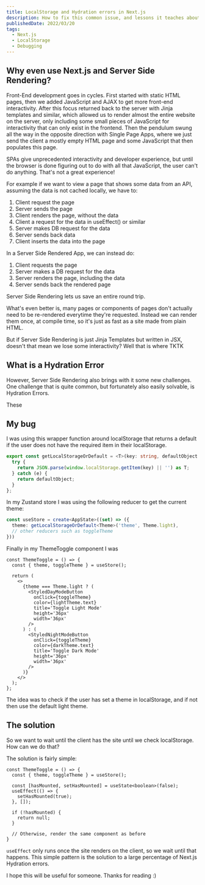 ```yaml
---
title: LocalStorage and Hydration errors in Next.js
description: How to fix this common issue, and lessons it teaches about Server-side Rendering
publishedDate: 2022/03/20
tags:
  - Next.js
  - LocalStorage
  - Debugging
---
```

## Why even use Next.js and Server Side Rendering?
Front-End development goes in cycles. First started with static HTML pages, then we added JavaScript and AJAX to get more front-end interactivity. After this focus returned back to the server with Jinja templates and similar, which allowed us to render almost the entire website on the server, only including some small pieces of JavaScript for interactivity that can only exist in the frontend. Then the pendulum swung all the way in the opposite direction with Single Page Apps, where we just send the client a mostly empty HTML page and some JavaScript that then populates this page. 

SPAs give unprecedented interactivity and developer experience, but until the browser is done figuring out to do with all that JavaScript, the user can't do anything. That's not a great experience!

For example if we want to view a page that shows some data from an API, assuming the data is not cached locally, we have to:
1. Client request the page
2. Server sends the page
3. Client renders the page, without the data
4. Client a request for the data in useEffect() or similar
5. Server makes DB request for the data
6. Server sends back data
7. Client inserts the data into the page

In a Server Side Rendered App, we can instead do:
1. Client requests the page
2. Server makes a DB request for the data
3. Server renders the page, including the data
4. Server sends back the rendered page

Server Side Rendering lets us save an entire round trip.

What's even better is, many pages or components of pages don't actually need to be re-rendered everytime they're requested. Instead we can render them once, at compile time, so it's just as fast as a site made from plain HTML.

But if Server Side Rendering is just Jinja Templates but written in JSX, doesn't that mean we lose some interactivity? Well that is where TKTK

## What is a Hydration Error
However, Server Side Rendering also brings with it some new challenges. One challenge that is quite common, but fortunately also easily solvable, is Hydration Errors.

These 

## My bug

I was using this wrapper function around localStorage that returns a default if the user does not have the required item in their localStorage.
```typescript
export const getLocalStorageOrDefault = <T>(key: string, defaultObject: T): T => {
  try {
    return JSON.parse(window.localStorage.getItem(key) || '') as T;
  } catch (e) {
    return defaultObject;
  }
};
```

In my Zustand store I was using the following reducer to get the current theme:
```typescript
const useStore = create<AppState>((set) => ({
  theme: getLocalStorageOrDefault<Theme>('theme', Theme.light),
  // other reducers such as toggleTheme
}))
```

Finally in my ThemeToggle component I was 

```tsx
const ThemeToggle = () => {
  const { theme, toggleTheme } = useStore();

  return (
    <>
      {theme === Theme.light ? (
        <StyledDayModeButton
          onClick={toggleTheme}
          color={lightTheme.text}
          title='Toggle Light Mode'
          height='36px'
          width='36px'
        />
      ) : (
        <StyledNightModeButton
          onClick={toggleTheme}
          color={darkTheme.text}
          title='Toggle Dark Mode'
          height='36px'
          width='36px'
        />
      )}
    </>
  );
};
```

The idea was to check if the user has set a theme in localStorage, and if not then use the default light theme.

## The solution
So we want to wait until the client has the site until we check localStorage. How can we do that?

The solution is fairly simple:
```tsx
const ThemeToggle = () => {
  const { theme, toggleTheme } = useStore();

  const [hasMounted, setHasMounted] = useState<boolean>(false);
  useEffect(() => {
    setHasMounted(true);
  }, []);

  if (!hasMounted) {
    return null;
  }

  // Otherwise, render the same component as before
}
```

`useEffect` only runs once the site renders on the client, so we wait until that happens. This simple pattern is the solution to a large percentage of Next.js Hydration errors.

I hope this will be useful for someone. Thanks for reading :)
